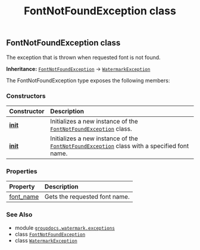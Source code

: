 ﻿---
title: FontNotFoundException class
second_title: GroupDocs.Watermark for Python via .NET API References
description: 
type: docs
url: /python-net/groupdocs.watermark.exceptions/fontnotfoundexception/
is_root: false
weight: 30
---

## FontNotFoundException class

The exception that is thrown when requested font is not found.



**Inheritance:** [`FontNotFoundException`](/watermark/python-net/groupdocs.watermark.exceptions/fontnotfoundexception) → 
[`WatermarkException`](/watermark/python-net/groupdocs.watermark.exceptions/watermarkexception)



The FontNotFoundException type exposes the following members:

### Constructors
| Constructor | Description |
| :- | :- |
| [__init__](/watermark/python-net/groupdocs.watermark.exceptions/fontnotfoundexception/__init__/#) | Initializes a new instance of the [`FontNotFoundException`](/watermark/python-net/groupdocs.watermark.exceptions/fontnotfoundexception) class. |
| [__init__](/watermark/python-net/groupdocs.watermark.exceptions/fontnotfoundexception/__init__/#str) | Initializes a new instance of the [`FontNotFoundException`](/watermark/python-net/groupdocs.watermark.exceptions/fontnotfoundexception) class with a specified font name. |


### Properties
| Property | Description |
| :- | :- |
| [font_name](/watermark/python-net/groupdocs.watermark.exceptions/fontnotfoundexception/font_name) | Gets the requested font name. |



### See Also
* module [`groupdocs.watermark.exceptions`](..)
* class [`FontNotFoundException`](/watermark/python-net/groupdocs.watermark.exceptions/fontnotfoundexception)
* class [`WatermarkException`](/watermark/python-net/groupdocs.watermark.exceptions/watermarkexception)
